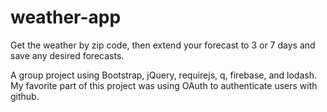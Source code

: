 # weather-app

Get the weather by zip code, then extend your forecast to 3 or 7 days and save any desired forecasts.

A group project using Bootstrap, jQuery, requirejs, q, firebase, and lodash. My favorite part of this project was using OAuth to authenticate users with github.
